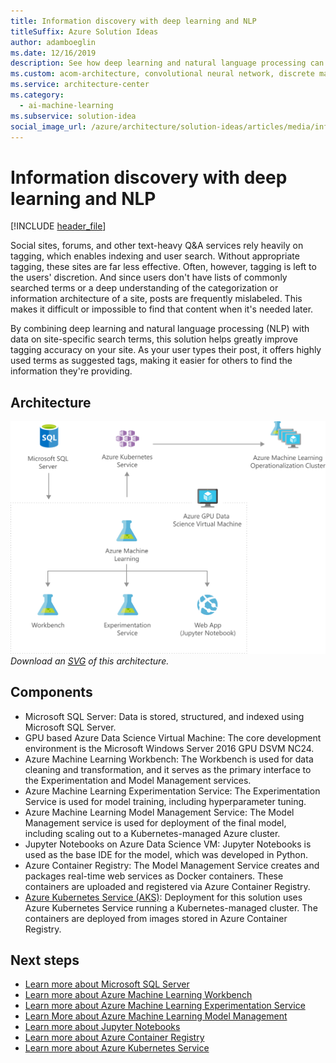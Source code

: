 ```yaml
---
title: Information discovery with deep learning and NLP
titleSuffix: Azure Solution Ideas
author: adamboeglin
ms.date: 12/16/2019
description: See how deep learning and natural language processing can be used effectively with the Microsoft AI platform.
ms.custom: acom-architecture, convolutional neural network, discrete manufacturing, decision tree algorithm, ai-ml,  image classification, gradient boosting decision tree, failure detection, automated manufacturing solutions, 'https://azure.microsoft.com/solutions/architecture/information-discovery-with-deep-learning-and-nlp/'
ms.service: architecture-center
ms.category:
  - ai-machine-learning
ms.subservice: solution-idea
social_image_url: /azure/architecture/solution-ideas/articles/media/information-discovery-with-deep-learning-and-nlp.png
---
```


# Information discovery with deep learning and NLP

[!INCLUDE [header_file](../../../includes/sol-idea-header.md)]

Social sites, forums, and other text-heavy Q&A services rely heavily on tagging, which enables indexing and user search. Without appropriate tagging, these sites are far less effective. Often, however, tagging is left to the users' discretion. And since users don't have lists of commonly searched terms or a deep understanding of the categorization or information architecture of a site, posts are frequently mislabeled. This makes it difficult or impossible to find that content when it's needed later.

By combining deep learning and natural language processing (NLP) with data on site-specific search terms, this solution helps greatly improve tagging accuracy on your site. As your user types their post, it offers highly used terms as suggested tags, making it easier for others to find the information they're providing.

## Architecture

![Architecture Diagram](../media/information-discovery-with-deep-learning-and-nlp.png)
*Download an [SVG](../media/information-discovery-with-deep-learning-and-nlp.svg) of this architecture.*

## Components

* Microsoft SQL Server: Data is stored, structured, and indexed using Microsoft SQL Server.
* GPU based Azure Data Science Virtual Machine: The core development environment is the Microsoft Windows Server 2016 GPU DSVM NC24.
* Azure Machine Learning Workbench: The Workbench is used for data cleaning and transformation, and it serves as the primary interface to the Experimentation and Model Management services.
* Azure Machine Learning Experimentation Service: The Experimentation Service is used for model training, including hyperparameter tuning.
* Azure Machine Learning Model Management Service: The Model Management service is used for deployment of the final model, including scaling out to a Kubernetes-managed Azure cluster.
* Jupyter Notebooks on Azure Data Science VM: Jupyter Notebooks is used as the base IDE for the model, which was developed in Python.
* Azure Container Registry: The Model Management Service creates and packages real-time web services as Docker containers. These containers are uploaded and registered via Azure Container Registry.
* [Azure Kubernetes Service (AKS)](https://azure.microsoft.com/services/kubernetes-service): Deployment for this solution uses Azure Kubernetes Service running a Kubernetes-managed cluster. The containers are deployed from images stored in Azure Container Registry.

## Next steps

* [Learn more about Microsoft SQL Server](https://www.microsoft.com/sql-server/sql-server-2017)
* [Learn more about Azure Machine Learning Workbench](/azure/machine-learning/overview-what-happened-to-workbench)
* [Learn more about Azure Machine Learning Experimentation Service](/azure/machine-learning/how-to-enable-virtual-network)
* [Learn More about Azure Machine Learning Model Management](/azure/machine-learning/concept-model-management-and-deployment)
* [Learn more about Jupyter Notebooks](https://jupyter.org)
* [Learn more about Azure Container Registry](https://azure.microsoft.com/services/container-registry)
* [Learn more about Azure Kubernetes Service](https://azure.microsoft.com/services/hdinsight)
